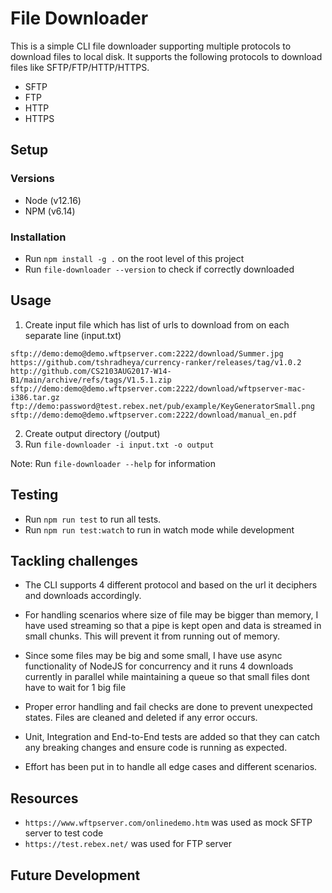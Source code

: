 # File Downloader

This is a simple CLI file downloader supporting multiple protocols to download files to local disk.
It supports the following protocols to download files like SFTP/FTP/HTTP/HTTPS.

- SFTP
- FTP
- HTTP
- HTTPS

## Setup

### Versions

- Node (v12.16)
- NPM (v6.14)

### Installation

- Run `npm install -g .` on the root level of this project
- Run `file-downloader --version` to check if correctly downloaded

## Usage

1. Create input file which has list of urls to download from on each separate line (input.txt)

```text
sftp://demo:demo@demo.wftpserver.com:2222/download/Summer.jpg
https://github.com/tshradheya/currency-ranker/releases/tag/v1.0.2
http://github.com/CS2103AUG2017-W14-B1/main/archive/refs/tags/V1.5.1.zip
sftp://demo:demo@demo.wftpserver.com:2222/download/wftpserver-mac-i386.tar.gz
ftp://demo:password@test.rebex.net/pub/example/KeyGeneratorSmall.png
sftp://demo:demo@demo.wftpserver.com:2222/download/manual_en.pdf
```

2. Create output directory (/output)
3. Run `file-downloader -i input.txt -o output`

Note: Run `file-downloader --help` for information

## Testing

- Run `npm run test` to run all tests.
- Run `npm run test:watch` to run in watch mode while development

## Tackling challenges

- The CLI supports 4 different protocol and based on the url it deciphers and downloads accordingly.

- For handling scenarios where size of file may be bigger than memory, I have used streaming so that a pipe is kept open and data is streamed in small chunks. This will prevent it from running out of memory.

- Since some files may be big and some small, I have use async functionality of NodeJS for concurrency and it runs 4 downloads currently in parallel while maintaining a queue so that small files dont have to wait for 1 big file

- Proper error handling and fail checks are done to prevent unexpected states. Files are cleaned and deleted if any error occurs.

- Unit, Integration and End-to-End tests are added so that they can catch any breaking changes and ensure code is running as expected.

- Effort has been put in to handle all edge cases and different scenarios.

## Resources

- `https://www.wftpserver.com/onlinedemo.htm` was used as mock SFTP server to test code
- `https://test.rebex.net/` was used for FTP server

## Future Development
